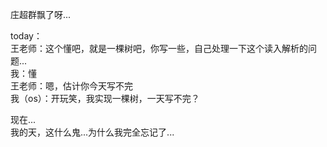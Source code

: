 庄超群飘了呀...  

today：  
王老师：这个懂吧，就是一棵树吧，你写一些，自己处理一下这个读入解析的问题...  
我：懂  
王老师：嗯，估计你今天写不完  
我（os）：开玩笑，我实现一棵树，一天写不完？  

现在...  
我的天，这什么鬼...为什么我完全忘记了...  